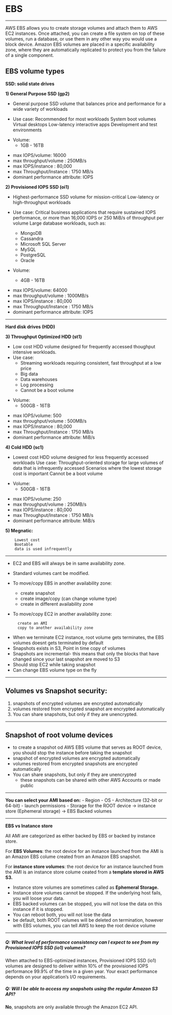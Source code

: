 # EBS
---
AWS EBS allows you to create storage volumes and attach them to AWS EC2 instances. Once attached, you can create a file system on top of these volumes, run a database, or use them in any other way you would use a block device. Amazon EBS volumes are placed in a specific availability zone, where they are automatically replicated to protect you from the failure of a single component.

EBS volume types
-----------------
**SSD: solid state drives**

**1) General Purpose SSD (gp2)**
- General purpose SSD volume that balances price and performance for a wide variety of workloads
* Use case:
		Recommended for most workloads
		System boot volumes
		Virtual desktops
		Low-latency interactive apps
		Development and test environments
- Volume:
	- 1GB - 16TB
* max IOPS/volume: 16000
* max throughput/volume : 250MB/s
* max IOPS/instance : 80,000
* max Throughput/Instance : 1750 MB/s
* dominant performance attribute: IOPS

**2) Provisioned IOPS SSD (oi1)**
- Highest-performance SSD volume for mission-critical Low-latency or high-throughput workloads
* Use case:
	Critical business applications that require sustained IOPS performance, or more than 16,000 IOPS or 250 MiB/s of throughput per volume
	Large database workloads, such as:
	- MongoDB
	- Cassandra
	- Microsoft SQL Server
	- MySQL
	- PostgreSQL
	- Oracle

* Volume:
	- 4GB - 16TB
- max IOPS/volume: 64000
- max throughput/volume : 1000MB/s
- max IOPS/instance : 80,000
- max Throughput/Instance : 1750 MB/s
- dominant performance attribute: IOPS
---

**Hard disk drives (HDD)**

**3) Throughput Optimized HDD (st1)**
- Low cost HDD volume designed for frequently accessed thoughput intensive workloads.
- Use case:
	- Streaming workloads requiring consistent, fast throughput at a low price
	- Big data
	- Data warehouses
	- Log processing
	- Cannot be a boot volume
* Volume:
	- 500GB - 16TB

- max IOPS/volume: 500
- max throughput/volume : 500MB/s
- max IOPS/instance : 80,000
- max Throughput/Instance : 1750 MB/s
- dominant performance attribute: MiB/s

**4) Cold HDD (sc1)**
- Lowest cost HDD volume designed for less frequently accessed workloads
Use case:
		Throughput-oriented storage for large volumes of data that is infrequently accessed
		Scenarios where the lowest storage cost is important
		Cannot be a boot volume
* Volume:
	- 500GB - 16TB
- max IOPS/volume: 250
- max throughput/volume : 250MB/s
- max IOPS/instance : 80,000
- max Throughput/Instance : 1750 MB/s
- dominant performance attribute: MiB/s

**5) Megnatic:**

		Lowest cost
		Bootable
		data is used infrequently

----------------------------------
- EC2 and EBS will always be in same availability zone.
- Standard volumes cant be modified.
- To move/copy EBS in another availability zone:
	- create snapshot
	- create image/copy (can change volume type)
	- create in different availability zone

- To move/copy EC2 in another availability zone:

        create an AMI
        copy to another availability zone

* When we terminate EC2 instance, root volume gets terminates, the EBS volumes doesnt gets terminated by default
* Snapshots exists in S3, Point in time copy of volumes
* Snapshots are incremental- this means that only the blocks that have changed since your last snapshot are moved to S3
* Should stop EC2 while taking snapshot
* Can change EBS volume type on the fly

---

**Volumes vs Snapshot security:**
---
1.	snapshots of encrypted volumes are encrypted automatically
2.	volumes restored from encrypted snapshot are encrypted automatically
3.	You can share snapshots, but only if they are unencrypted.

---

**Snapshot of root volume devices**
---

- to create a snapshot od AWS EBS volume that serves as ROOT device, you should stop the instance before taking the snapshot
- snapshot of encrypted volumes are encrypted automatically
- volumes restored from encrypted snapshots are encrypted automatically
- You can share snapshots, but only if they are unencrypted
	- these snapshots can be shared with other AWS Accounts or made public

---

**You can select your AMI based on:**
	- Region
	- OS
	- Architecture (32-bit or 64-bit)
	- launch permissions
	- Storage for the ROOT device
		-> instance store (Ephemeral storage)
		-> EBS Backed volumes

-----------------------------------------------------

**EBS vs Inatance store**

All AMI are categorized as either backed by EBS or backed by instance store.

For **EBS Volumes**: the root device for an instance launched from the AMI is an Amazon EBS colume created from an Amazon EBS snapshot.

For **instance store volumes**: the root device for an instance launched from the AMI is an instance store colume ceated from a **template stored in AWS S3.**

- Instance store volumes are sometimes called as **Ephemeral Storage.**
- Instance store volumes cannot be stopped. If the underlying host fails, you will loose your data.
- EBS backed volumes can be stopped, you will not lose the data on this instance if it is stopped.
- You can reboot both, you will not lose the data
- be default, both ROOT volumes will be deleted on termination, however with EBS volumes, you can tell AWS to keep the root device volume 
---
##### Q: What level of performance consistency can I expect to see from my Provisioned IOPS SSD (io1) volumes?

When attached to EBS-optimized instances, Provisioned IOPS SSD (io1) volumes are designed to deliver within 10% of the provisioned IOPS performance 99.9% of the time in a given year. Your exact performance depends on your application’s I/O requirements.

##### Q: Will I be able to access my snapshots using the regular Amazon S3 API?

**No**, snapshots are only available through the Amazon EC2 API.